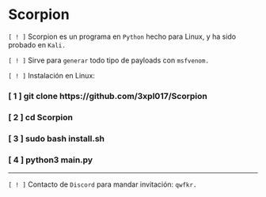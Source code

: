 # Scorpion
`[ ! ]` Scorpion es un programa en `Python` hecho para Linux, y ha sido probado en `Kali.`

`[ ! ]` Sirve para `generar` todo tipo de payloads con `msfvenom.`

`[ ! ]` Instalación en Linux:
<h3>[ 1 ] git clone https://github.com/3xpl017/Scorpion</h3>
<h3>[ 2 ] cd Scorpion</h3>
<h3>[ 3 ] sudo bash install.sh</h3>
<h3>[ 4 ] python3 main.py</h3>

<hr>

`[ ! ]` Contacto de `Discord` para mandar invitación: `qwfkr.`
